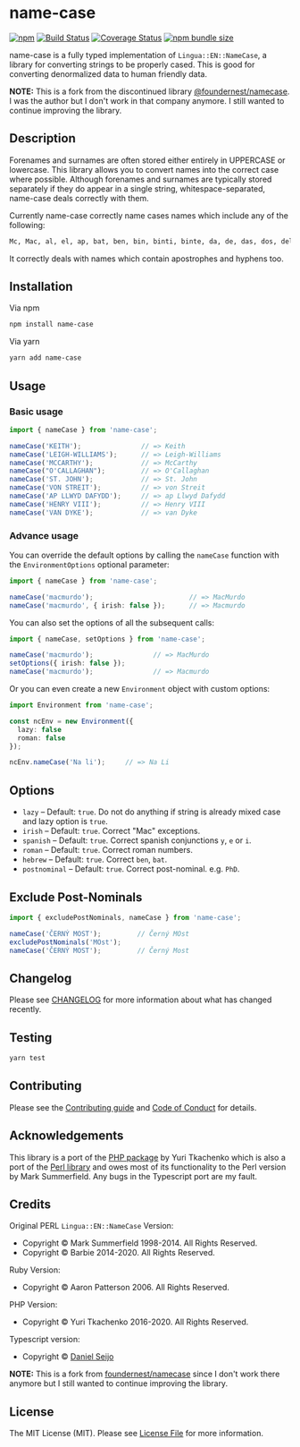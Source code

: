 # name-case

[![npm][ico-npm]][link-npm]
[![Build Status][ico-travis]][link-travis]
[![Coverage Status][ico-coveralls]][link-coveralls]
[![npm bundle size][ico-bundle-size]][link-bundle-size]

name-case is a fully typed implementation of `Lingua::EN::NameCase`, a library for converting strings to be properly cased. This is good for converting denormalized data to human friendly data.

**NOTE:** This is a fork from the discontinued library [@foundernest/namecase](https://github.com/foundernest/namecase). I was the author but I don't work in that company anymore. I still wanted to continue improving the library. 

## Description

Forenames and surnames are often stored either entirely in UPPERCASE or lowercase. This library allows you to convert names into the correct case where possible. Although forenames and surnames are typically stored separately if they do appear in a single string, whitespace-separated, name-case deals correctly with them.

Currently name-case correctly name cases names which include any of the following:

```txt
Mc, Mac, al, el, ap, bat, ben, bin, binti, binte, da, de, das, dos, delle, della, di, du, del, der, den, ten, ter, la, le, lo, van and von.
```

It correctly deals with names which contain apostrophes and hyphens too.

## Installation

Via npm

```bash
npm install name-case
```

Via yarn

```bash
yarn add name-case
```

## Usage

### Basic usage

```typescript
import { nameCase } from 'name-case';

nameCase('KEITH');               // => Keith
nameCase('LEIGH-WILLIAMS');      // => Leigh-Williams
nameCase('MCCARTHY');            // => McCarthy
nameCase("O'CALLAGHAN");         // => O'Callaghan
nameCase('ST. JOHN');            // => St. John
nameCase('VON STREIT');          // => von Streit
nameCase('AP LLWYD DAFYDD');     // => ap Llwyd Dafydd
nameCase('HENRY VIII');          // => Henry VIII
nameCase('VAN DYKE');            // => van Dyke
```

### Advance usage

You can override the default options by calling the `nameCase` function with the `EnvironmentOptions` optional parameter:

```typescript
import { nameCase } from 'name-case';

nameCase('macmurdo');                        // => MacMurdo
nameCase('macmurdo', { irish: false });      // => Macmurdo
```

You can also set the options of all the subsequent calls:

```typescript
import { nameCase, setOptions } from 'name-case';

nameCase('macmurdo');               // => MacMurdo
setOptions({ irish: false });
nameCase('macmurdo');               // => Macmurdo
```

Or you can even create a new `Environment` object with custom options:

```typescript
import Environment from 'name-case';

const ncEnv = new Environment({
  lazy: false
  roman: false
});

ncEnv.nameCase('Na li');     // => Na Li
```

## Options

- `lazy` – Default: `true`. Do not do anything if string is already mixed case and lazy option is `true`.
- `irish` – Default: `true`. Correct "Mac" exceptions.
- `spanish` – Default: `true`. Correct spanish conjunctions `y`, `e` or `i`.
- `roman` – Default: `true`. Correct roman numbers.
- `hebrew` – Default: `true`. Correct `ben`, `bat`.
- `postnominal` – Default: `true`. Correct post-nominal. e.g. `PhD`.

## Exclude Post-Nominals

```typescript
import { excludePostNominals, nameCase } from 'name-case';

nameCase('ČERNÝ MOST');         // Černý MOst
excludePostNominals('MOst');
nameCase('ČERNÝ MOST');         // Černý Most
```

## Changelog

Please see [CHANGELOG](CHANGELOG.md) for more information about what has changed recently.

## Testing

```bash
yarn test
```

## Contributing

Please see the [Contributing guide](CONTRIBUTING.md) and [Code of Conduct](CODE_OF_CONDUCT.md) for details.

## Acknowledgements

This library is a port of the [PHP package](https://github.com/tamtamchik/namecase) by Yuri Tkachenko which is also a port of the [Perl library](https://metacpan.org/release/BARBIE/Lingua-EN-NameCase-1.19) and owes most of its functionality to the Perl version by Mark Summerfield.
Any bugs in the Typescript port are my fault.

## Credits

Original PERL `Lingua::EN::NameCase` Version:

- Copyright &copy; Mark Summerfield 1998-2014. All Rights Reserved.
- Copyright &copy; Barbie 2014-2020. All Rights Reserved.

Ruby Version:

- Copyright &copy; Aaron Patterson 2006. All Rights Reserved.

PHP Version:

- Copyright &copy; Yuri Tkachenko 2016-2020. All Rights Reserved.

Typescript version:

- Copyright &copy; [Daniel Seijo][link-author]

**NOTE:** This is a fork from [foundernest/namecase](https://github.com/foundernest/namecase) since I don't work there anymore but I still wanted to continue improving the library. 

## License

The MIT License (MIT). Please see [License File](LICENSE) for more information.

[ico-npm]: https://img.shields.io/npm/v/@daniseijo/name-case
[ico-travis]: https://app.travis-ci.com/daniseijo/name-case.svg?branch=main
[ico-coveralls]: https://coveralls.io/repos/github/daniseijo/name-case/badge.svg?branch=main
[ico-bundle-size]: https://img.shields.io/bundlephobia/min/@daniseijo/name-case

[link-npm]: https://www.npmjs.org/package/@daniseijo/name-case
[link-travis]: https://app.travis-ci.com/daniseijo/name-case
[link-coveralls]: https://coveralls.io/github/daniseijo/name-case?branch=main
[link-bundle-size]: https://bundlephobia.com/result?p=@daniseijo/name-case

[link-author]: https://github.com/daniseijo
